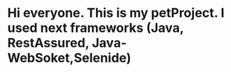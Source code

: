 # Hi everyone. This is my petProject. I used next frameworks (Java, RestAssured, Java-WebSoket,Selenide)
